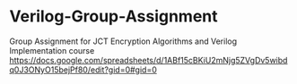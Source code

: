 # Verilog-Group-Assignment
Group Assignment for JCT Encryption Algorithms and Verilog Implementation course
https://docs.google.com/spreadsheets/d/1ABf15cBKiU2mNjg5ZVgDv5wibdq0J3ONyO15bejPf80/edit?gid=0#gid=0
